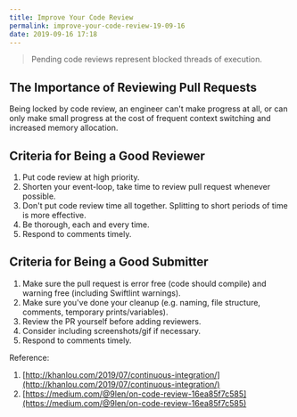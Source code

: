 ```yaml
---
title: Improve Your Code Review
permalink: improve-your-code-review-19-09-16
date: 2019-09-16 17:18
---
```


> Pending code reviews represent blocked threads of execution.

## The Importance of Reviewing Pull Requests

Being locked by code review, an engineer can't make progress at all, or can only make small progress at the cost of frequent context switching and increased memory allocation.

## Criteria for Being a Good Reviewer

1. Put code review at high priority.
2. Shorten your event-loop, take time to review pull request whenever possible.
3. Don't put code review time all together. Splitting to short periods of time is more effective.
4. Be thorough, each and every time.
5. Respond to comments timely.

## Criteria for Being a Good Submitter

1. Make sure the pull request is error free (code should compile) and warning free (including Swiftlint warnings).
2. Make sure you've done your cleanup (e.g. naming, file structure, comments, temporary prints/variables).
3. Review the PR yourself before adding reviewers.
4. Consider including screenshots/gif if necessary.
5. Respond to comments timely.

Reference: 
1. [http://khanlou.com/2019/07/continuous-integration/](http://khanlou.com/2019/07/continuous-integration/)
2. [https://medium.com/@9len/on-code-review-16ea85f7c585](https://medium.com/@9len/on-code-review-16ea85f7c585)

